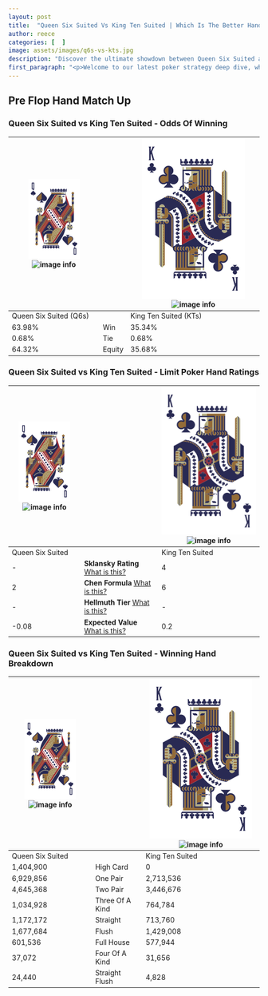```yaml
---
layout: post
title:  "Queen Six Suited Vs King Ten Suited | Which Is The Better Hand In Poker? A Complete Guide"
author: reece
categories: [  ]
image: assets/images/q6s-vs-kts.jpg
description: "Discover the ultimate showdown between Queen Six Suited and King Ten Suited in poker! Uncover the odds, strategies, and scenarios where one hand triumphs over the other. Get ready to up your poker game with this thrilling analysis."
first_paragraph: "<p>Welcome to our latest poker strategy deep dive, where we're pitting two distinct hands against each other in a high-stakes showdown: Queen Six Suited vs King Ten Suited.</p><p>In the dynamic world of poker, every decision counts, and knowing which hand holds the upper hand is key to your success at the table.</p><p>In this article, we'll dissect these two hands, explore the scenarios where one dominates the other, and equip you with the knowledge to make strategic choices that can tip the odds in your favor.</p><p>Get ready to unravel the intriguing dynamics of these poker hands and elevate your game to new heights.</p>"
---
```




[comment]: # (sp0)

## Pre Flop Hand Match Up

<div class="table hand-ratings" markdown="1"> 



### Queen Six Suited vs King Ten Suited - Odds Of Winning


    
| ![image info](assets/images/hand1/Q.png) ![image info](assets/images/hand1/6s.png) |  | ![image info](assets/images/hand2/K.png) ![image info](assets/images/hand2/Ts.png) |
| -------- | -------- | -------- |
| Queen Six Suited (Q6s) |  | King Ten Suited (KTs) |
| 63.98% | Win | 35.34% |
| 0.68% | Tie | 0.68% |
| 64.32% | Equity | 35.68% |




[comment]: # (sp1)



### Queen Six Suited vs King Ten Suited - Limit Poker Hand Ratings


    
| ![image info](assets/images/hand1/Q.png) ![image info](assets/images/hand1/6s.png) |  | ![image info](assets/images/hand2/K.png) ![image info](assets/images/hand2/Ts.png) |
| -------- | -------- | -------- |
| Queen Six Suited |  | King Ten Suited |
| - | **Sklansky Rating** [What is this?](/sklansky-rating-explained) | 4 |
| 2 | **Chen Formula** [What is this?](/chen-formula-explained) | 6 |
| - | **Hellmuth Tier** [What is this?](/Hellmuth-tier-explained) | - |
| -0.08 | **Expected Value** [What is this?](/expected-value-explained) | 0.2 |




[comment]: # (sp2)



### Queen Six Suited vs King Ten Suited - Winning Hand Breakdown


    
| ![image info](assets/images/hand1/Q.png) ![image info](assets/images/hand1/6s.png) |  | ![image info](assets/images/hand2/K.png) ![image info](assets/images/hand2/Ts.png) |
| -------- | -------- | -------- |
| Queen Six Suited |  | King Ten Suited |
| 1,404,900 | High Card | 0 |
| 6,929,856 | One Pair | 2,713,536 |
| 4,645,368 | Two Pair | 3,446,676 |
| 1,034,928 | Three Of A Kind | 764,784 |
| 1,172,172 | Straight | 713,760 |
| 1,677,684 | Flush | 1,429,008 |
| 601,536 | Full House | 577,944 |
| 37,072 | Four Of A Kind | 31,656 |
| 24,440 | Straight Flush | 4,828 |




[comment]: # (sp3)



</div>

[comment]: # (sp4)



[comment]: # (sp5)

